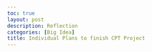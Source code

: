```yaml
---
toc: true
layout: post
description: Reflection
categories: [Big Idea]
title: Individual Plans to finish CPT Project 
---
```


